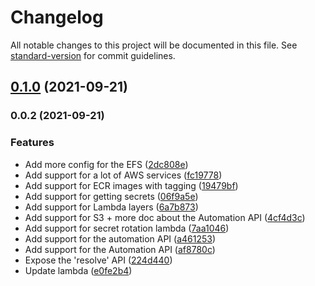# Changelog

All notable changes to this project will be documented in this file. See [standard-version](https://github.com/conventional-changelog/standard-version) for commit guidelines.

## [0.1.0](https://github.com/cloudlesslabs/pulumi-recipes/compare/v0.0.2...v0.1.0) (2021-09-21)

### 0.0.2 (2021-09-21)


### Features

* Add more config for the EFS ([2dc808e](https://github.com/cloudlesslabs/pulumi-recipes/commit/2dc808ed6277c1c14ce62e915b76e2dfb77d84d7))
* Add support for a lot of AWS services ([fc19778](https://github.com/cloudlesslabs/pulumi-recipes/commit/fc19778cc8a85e8e27f967baf5d99f942d44743b))
* Add support for ECR images with tagging ([19479bf](https://github.com/cloudlesslabs/pulumi-recipes/commit/19479bf60fbc57837dfba1835bec9a5caf2c7fff))
* Add support for getting secrets ([06f9a5e](https://github.com/cloudlesslabs/pulumi-recipes/commit/06f9a5e7a158d06e114536468a62320e58e31af1))
* Add support for Lambda layers ([6a7b873](https://github.com/cloudlesslabs/pulumi-recipes/commit/6a7b8733423f02eec6468cba8aa19b2ac02853c0))
* Add support for S3 + more doc about the Automation API ([4cf4d3c](https://github.com/cloudlesslabs/pulumi-recipes/commit/4cf4d3cab43558bbec61a415f632777de9cd4568))
* Add support for secret rotation lambda ([7aa1046](https://github.com/cloudlesslabs/pulumi-recipes/commit/7aa1046790d13e30ad272e3a003ad00a5252406b))
* Add support for the automation API ([a461253](https://github.com/cloudlesslabs/pulumi-recipes/commit/a4612530f449fa0e9341eb1e49a0c7febfbb9abb))
* Add support for the Automation API ([af8780c](https://github.com/cloudlesslabs/pulumi-recipes/commit/af8780cbdebcc1ddd3cf4626e43350d47025dc09))
* Expose the 'resolve' API ([224d440](https://github.com/cloudlesslabs/pulumi-recipes/commit/224d44032f468fc6e2be3e178dfbfaad8284a699))
* Update lambda ([e0fe2b4](https://github.com/cloudlesslabs/pulumi-recipes/commit/e0fe2b49774305cd1fae21a8c878ed00e9cdc11a))

